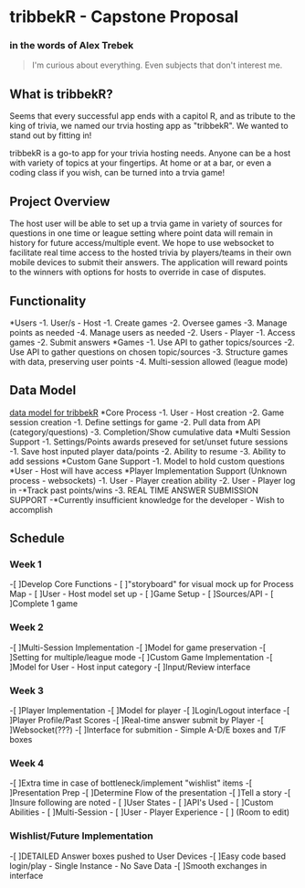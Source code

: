 # tribbekR - Capstone Proposal

### in the words of Alex Trebek
>I'm curious about everything. Even subjects that don't interest me.

## What is tribbekR?
Seems that every successful app ends with a capitol R, and as tribute to the king of trivia, we named our trvia hosting app as "tribbekR". We wanted to stand out by fitting in!

tribbekR is a go-to app for your trivia hosting needs. Anyone can be a host with variety of topics at your fingertips. At home or at a bar, or even a coding class if you wish, can be turned into a trvia game!

## Project Overview
The host user will be able to set up a trvia game in variety of sources for questions in one time or league setting where point data will remain in history for future access/multiple event. We hope to use websocket to facilitate real time access to the hosted trivia by players/teams in their own mobile devices to submit their answers. The application will reward points to the winners with options for hosts to override in case of disputes.

## Functionality
*Users
 -1. User/s - Host
     -1. Create games
     -2. Oversee games
     -3. Manage points as needed
     -4. Manage users as needed
 -2. Users - Player
     -1. Access games
     -2. Submit answers
*Games
 -1. Use API to gather topics/sources
 -2. Use API to gather questions on chosen topic/sources
 -3. Structure games with data, preserving user points
 -4. Multi-session allowed (league mode)

## Data Model
[data model for tribbekR](ProposalItems/Capston%20Proposal%20-%20Process%20Map.png)
*Core Process
 -1. User - Host creation
 -2. Game session creation
     -1. Define settings for game
     -2. Pull data from API (category/questions)
 -3. Completion/Show cumulative data
*Multi Session Support
 -1. Settings/Points awards preseved for set/unset future sessions
     -1. Save host inputed player data/points
     -2. Ability to resume
     -3. Ability to add sessions
*Custom Gane Support
 -1. Model to hold custom questions
    *User - Host will have access
*Player Implementation Support (Unknown process - websockets)
 -1. User - Player creation ability
 -2. User - Player log in
    -*Track past points/wins
 -3. REAL TIME ANSWER SUBMISSION SUPPORT
    -*Currently insufficient knowledge for the developer - Wish to accomplish

## Schedule

### Week 1
-[ ]Develop Core Functions
    - [ ]"storyboard" for visual mock up for Process Map
    - [ ]User - Host model set up
    - [ ]Game Setup
    - [ ]Sources/API
    - [ ]Complete 1 game

### Week 2
-[ ]Multi-Session Implementation
    -[ ]Model for game preservation
    -[ ]Setting for multiple/league mode
-[ ]Custom Game Implementation
    -[ ]Model for User - Host input category
    -[ ]Input/Review interface

### Week 3
-[ ]Player Implementation
    -[ ]Model for player
    -[ ]Login/Logout interface
    -[ ]Player Profile/Past Scores
    -[ ]Real-time answer submit by Player
        -[ ]Websocket(???)
        -[ ]Interface for submition - Simple A-D/E boxes and T/F boxes

### Week 4
-[ ]Extra time in case of bottleneck/implement "wishlist" items
-[ ]Presentation Prep
    -[ ]Determine Flow of the presentation
    -[ ]Tell a story
    -[ ]Insure following are noted
      - [ ]User States
      - [ ]API's Used
      - [ ]Custom Abilities
      - [ ]Multi-Session
      - [ ]User - Player Experience
      - [ ] (Room to edit)

### Wishlist/Future Implementation
-[ ]DETAILED Answer boxes pushed to User Devices
-[ ]Easy code based login/play - Single Instance - No Save Data
-[ ]Smooth exchanges in interface
 